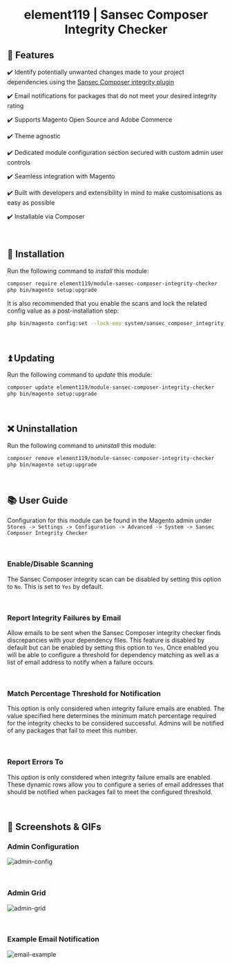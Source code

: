 <h1 align="center">element119 | Sansec Composer Integrity Checker</h1>

## 📝 Features
✔️ Identify potentially unwanted changes made to your project dependencies using the [Sansec Composer integrity plugin](https://github.com/sansecio/composer-integrity-plugin)

✔️ Email notifications for packages that do not meet your desired integrity rating

✔️ Supports Magento Open Source and Adobe Commerce

✔️ Theme agnostic

✔️ Dedicated module configuration section secured with custom admin user controls

✔️ Seamless integration with Magento

✔️ Built with developers and extensibility in mind to make customisations as easy as possible

✔️ Installable via Composer

<br/>

## 🔌 Installation
Run the following command to *install* this module:
```bash
composer require element119/module-sansec-composer-integrity-checker
php bin/magento setup:upgrade
```

It is also recommended that you enable the scans and lock the related config value as a post-installation step:
```bash
php bin/magento config:set --lock-env system/sansec_composer_integrity_checker/scan_enable 1
```

<br/>

## ⏫ Updating
Run the following command to *update* this module:
```bash
composer update element119/module-sansec-composer-integrity-checker
php bin/magento setup:upgrade
```

<br/>

## ❌ Uninstallation
Run the following command to *uninstall* this module:
```bash
composer remove element119/module-sansec-composer-integrity-checker
php bin/magento setup:upgrade
```

<br/>

## 📚 User Guide
Configuration for this module can be found in the Magento admin under `Stores -> Settings -> Configuration -> Advanced
-> System -> Sansec Composer Integrity Checker`

<br>

### Enable/Disable Scanning
The Sansec Composer integrity scan can be disabled by setting this option to `No`. This is set to `Yes` by default.

<br>

### Report Integrity Failures by Email
Allow emails to be sent when the Sansec Composer integrity checker finds discrepancies with your dependency files.
This feature is disabled by default but can be enabled by setting this option to `Yes`. Once enabled you will be able
to configure a threshold for dependency matching as well as a list of email address to notify when a failure occurs.

<br>

### Match Percentage Threshold for Notification
This option is only considered when integrity failure emails are enabled. The value specified here determines the
minimum match percentage required for the integrity checks to be considered successful. Admins will be notified of any
packages that fail to meet this number. 

<br>

### Report Errors To
This option is only considered when integrity failure emails are enabled. These dynamic rows allow you to configure a
series of email addresses that should be notified when packages fail to meet the configured threshold.

<br>

## 📸 Screenshots & GIFs
### Admin Configuration
![admin-config](https://user-images.githubusercontent.com/40261741/234102715-ed9e584e-da61-4a0f-9ae3-9f72bdde5524.png)

<br>

### Admin Grid
![admin-grid](https://user-images.githubusercontent.com/40261741/234107087-0d617614-1583-4e7c-946d-167af2acee64.png)

<br>

### Example Email Notification
![email-example](https://user-images.githubusercontent.com/40261741/234102797-8937df5a-7312-4750-a9ca-09c2ad7379bd.png)
